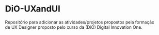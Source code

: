 # DiO-UXandUI
Repositório para adicionar as atividades/projetos propostos pela formação de UX Designer proposto pelo curso da (DiO) Digital Innovation One.
